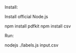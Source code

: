 Install:

Install official Node.js

npm install pdfkit
npm install csv

Run:

nodejs ./labels.js input.csv

